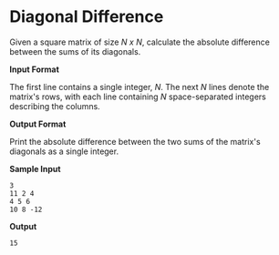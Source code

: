 # Diagonal Difference

Given a square matrix of size *N x N*, calculate the absolute difference between the sums of its diagonals.

**Input Format**

The first line contains a single integer, *N*. The next *N* lines denote the matrix's rows, with each line containing *N* space-separated integers describing the columns.

**Output Format**

Print the absolute difference between the two sums of the matrix's diagonals as a single integer.

**Sample Input**

```
3
11 2 4
4 5 6
10 8 -12
```

**Output**

```
15
```